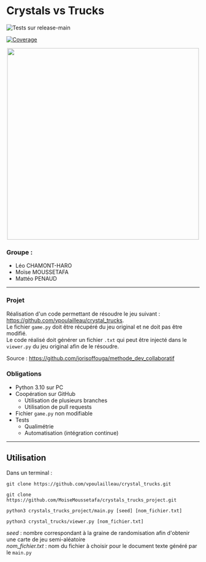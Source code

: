 # Crystals vs Trucks
![Tests sur release-main](https://github.com/MoiseMoussetafa/crystals_trucks_project/actions/workflows/python.yml/badge.svg)

[![Coverage](https://github.com/MoiseMoussetafa/crystals_trucks_project/actions/workflows/coverage.yml/badge.svg?branch=release-main)](https://github.com/MoiseMoussetafa/crystals_trucks_project/actions/workflows/coverage.yml)

<p align="center">  
 <img src=https://user-images.githubusercontent.com/72506988/164490624-32c954f8-637e-418a-afa3-6645e6296fa3.png width="500" height="500">
</p>

### Groupe : 
- Léo CHAMONT-HARO
- Moïse MOUSSETAFA
- Mattéo PENAUD

---

### Projet

Réalisation d'un code permettant de résoudre le jeu suivant : https://github.com/vpoulailleau/crystal_trucks.  
Le fichier `game.py` doit être récupéré du jeu original et ne doit pas être modifié.  
Le code réalisé doit générer un fichier `.txt` qui peut être injecté dans le `viewer.py` du jeu original afin de le résoudre.  

Source : https://github.com/jorisoffouga/methode_dev_collaboratif


### Obligations 

- Python 3.10 sur PC
- Coopération sur GitHub 
  - Utilisation de plusieurs branches
  - Utilisation de pull requests
- Fichier `game.py` non modifiable
- Tests
  - Qualimétrie
  - Automatisation (intégration continue)

---

## Utilisation 

Dans un terminal :
```
git clone https://github.com/vpoulailleau/crystal_trucks.git

git clone https://github.com/MoiseMoussetafa/crystals_trucks_project.git

python3 crystals_trucks_project/main.py [seed] [nom_fichier.txt]

python3 crystal_trucks/viewer.py [nom_fichier.txt]
```

*seed* : nombre correspondant à la graine de randomisation afin d'obtenir une carte de jeu semi-aléatoire  
*nom_fichier.txt* : nom du fichier à choisir pour le document texte généré par le `main.py`  


